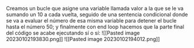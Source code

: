 Creamos un bucle que asigne una variable llamada valor a la que se le va sumando un 10 a cada vuelta, seguido de una sentencia condicional donde se va a evaluar el número de esa misma variable para detener el bucle hasta el número 50; y finalmente con end loop hacemos que la parte final del código se acabe ejecutando sí o sí:
![[Pasted image 20230102193830.png]]
![[Pasted image 20230102194012.png]]
